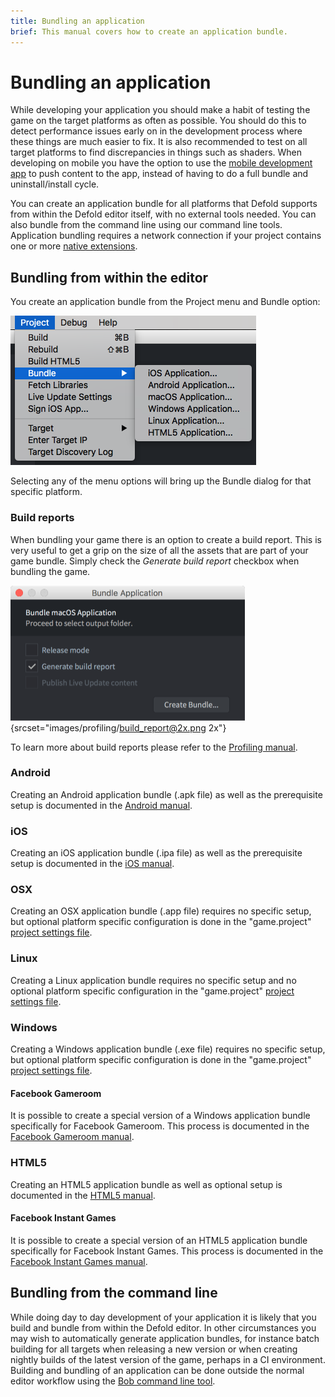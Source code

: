 ```yaml
---
title: Bundling an application
brief: This manual covers how to create an application bundle.
---
```


# Bundling an application

While developing your application you should make a habit of testing the game on the target platforms as often as possible. You should do this to detect performance issues early on in the development process where these things are much easier to fix. It is also recommended to test on all target platforms to find discrepancies in things such as shaders. When developing on mobile you have the option to use the [mobile development app](/manuals/dev-app/) to push content to the app, instead of having to do a full bundle and uninstall/install cycle.

You can create an application bundle for all platforms that Defold supports from within the Defold editor itself, with no external tools needed. You can also bundle from the command line using our command line tools. Application bundling requires a network connection if your project contains one or more [native extensions](/manuals/extensions).

## Bundling from within the editor

You create an application bundle from the Project menu and Bundle option:

![](images/bundling/bundle_menu.png)

Selecting any of the menu options will bring up the Bundle dialog for that specific platform.

### Build reports

When bundling your game there is an option to create a build report. This is very useful to get a grip on the size of all the assets that are part of your game bundle. Simply check the *Generate build report* checkbox when bundling the game.

![build report](images/profiling/build_report.png){srcset="images/profiling/build_report@2x.png 2x"}

To learn more about build reports please refer to the [Profiling manual](/manuals/profiling/#_build_reports).

### Android

Creating an Android application bundle (.apk file) as well as the prerequisite setup is documented in the [Android manual](/manuals/android/#_creating_an_android_application_bundle).

### iOS

Creating an iOS application bundle (.ipa file) as well as the prerequisite setup is documented in the [iOS manual](/manuals/ios/#_creating_an_ios_application_bundle).

### OSX

Creating an OSX application bundle (.app file) requires no specific setup, but optional platform specific configuration is done in the "game.project" [project settings file](/manuals/project-settings/#_macos_os_x).

### Linux

Creating a Linux application bundle requires no specific setup and no optional platform specific configuration in the "game.project" [project settings file](/manuals/project-settings/).

### Windows

Creating a Windows application bundle (.exe file) requires no specific setup, but optional platform specific configuration is done in the "game.project" [project settings file](/manuals/project-settings/#_windows).

#### Facebook Gameroom

It is possible to create a special version of a Windows application bundle specifically for Facebook Gameroom. This process is documented in the [Facebook Gameroom manual](/manuals/gameroom/).

### HTML5

Creating an HTML5 application bundle as well as optional setup is documented in the [HTML5 manual](/manuals/html5/#_creating_html5_content).

#### Facebook Instant Games

It is possible to create a special version of an HTML5 application bundle specifically for Facebook Instant Games. This process is documented in the [Facebook Instant Games manual](/manuals/instant-games/).

## Bundling from the command line

While doing day to day development of your application it is likely that you build and bundle from within the Defold editor. In other circumstances you may wish to automatically generate application bundles, for instance batch building for all targets when releasing a new version or when creating nightly builds of the latest version of the game, perhaps in a CI environment. Building and bundling of an application can be done outside the normal editor workflow using the [Bob command line tool](/manuals/bob/).
